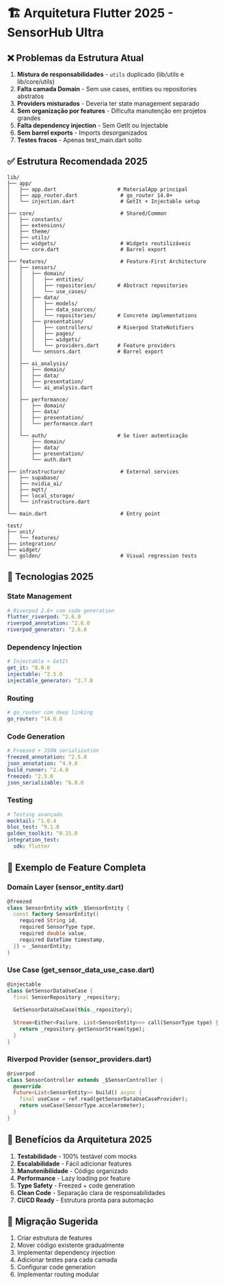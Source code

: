 # 🏗️ Arquitetura Flutter 2025 - SensorHub Ultra

## ❌ Problemas da Estrutura Atual

1. **Mistura de responsabilidades** - `utils` duplicado (lib/utils e lib/core/utils)
2. **Falta camada Domain** - Sem use cases, entities ou repositories abstratos
3. **Providers misturados** - Deveria ter state management separado
4. **Sem organização por features** - Dificulta manutenção em projetos grandes
5. **Falta dependency injection** - Sem GetIt ou Injectable
6. **Sem barrel exports** - Imports desorganizados
7. **Testes fracos** - Apenas test_main.dart solto

## ✅ Estrutura Recomendada 2025

```
lib/
├── app/
│   ├── app.dart                    # MaterialApp principal
│   ├── app_router.dart              # go_router 14.0+
│   └── injection.dart               # GetIt + Injectable setup
│
├── core/                            # Shared/Common
│   ├── constants/
│   ├── extensions/
│   ├── theme/
│   ├── utils/
│   ├── widgets/                     # Widgets reutilizáveis
│   └── core.dart                    # Barrel export
│
├── features/                        # Feature-First Architecture
│   ├── sensors/
│   │   ├── domain/
│   │   │   ├── entities/
│   │   │   ├── repositories/       # Abstract repositories
│   │   │   └── use_cases/
│   │   ├── data/
│   │   │   ├── models/
│   │   │   ├── data_sources/
│   │   │   └── repositories/       # Concrete implementations
│   │   ├── presentation/
│   │   │   ├── controllers/        # Riverpod StateNotifiers
│   │   │   ├── pages/
│   │   │   ├── widgets/
│   │   │   └── providers.dart      # Feature providers
│   │   └── sensors.dart            # Barrel export
│   │
│   ├── ai_analysis/
│   │   ├── domain/
│   │   ├── data/
│   │   ├── presentation/
│   │   └── ai_analysis.dart
│   │
│   ├── performance/
│   │   ├── domain/
│   │   ├── data/
│   │   ├── presentation/
│   │   └── performance.dart
│   │
│   └── auth/                       # Se tiver autenticação
│       ├── domain/
│       ├── data/
│       ├── presentation/
│       └── auth.dart
│
├── infrastructure/                  # External services
│   ├── supabase/
│   ├── nvidia_ai/
│   ├── mqtt/
│   ├── local_storage/
│   └── infrastructure.dart
│
└── main.dart                        # Entry point

test/
├── unit/
│   └── features/
├── integration/
├── widget/
└── golden/                          # Visual regression tests
```

## 🚀 Tecnologias 2025

### State Management
```yaml
# Riverpod 2.6+ com code generation
flutter_riverpod: ^2.6.0
riverpod_annotation: ^2.6.0
riverpod_generator: ^2.6.0
```

### Dependency Injection
```yaml
# Injectable + GetIt
get_it: ^8.0.0
injectable: ^2.5.0
injectable_generator: ^2.7.0
```

### Routing
```yaml
# go_router com deep linking
go_router: ^14.6.0
```

### Code Generation
```yaml
# Freezed + JSON serialization
freezed_annotation: ^2.5.0
json_annotation: ^4.9.0
build_runner: ^2.4.0
freezed: ^2.5.0
json_serializable: ^6.8.0
```

### Testing
```yaml
# Testing avançado
mocktail: ^1.0.4
bloc_test: ^9.1.0
golden_toolkit: ^0.15.0
integration_test:
  sdk: flutter
```

## 📁 Exemplo de Feature Completa

### Domain Layer (sensor_entity.dart)
```dart
@freezed
class SensorEntity with _$SensorEntity {
  const factory SensorEntity({
    required String id,
    required SensorType type,
    required double value,
    required DateTime timestamp,
  }) = _SensorEntity;
}
```

### Use Case (get_sensor_data_use_case.dart)
```dart
@injectable
class GetSensorDataUseCase {
  final SensorRepository _repository;
  
  GetSensorDataUseCase(this._repository);
  
  Stream<Either<Failure, List<SensorEntity>>> call(SensorType type) {
    return _repository.getSensorStream(type);
  }
}
```

### Riverpod Provider (sensor_providers.dart)
```dart
@riverpod
class SensorController extends _$SensorController {
  @override
  Future<List<SensorEntity>> build() async {
    final useCase = ref.read(getSensorDataUseCaseProvider);
    return useCase(SensorType.accelerometer);
  }
}
```

## 🎯 Benefícios da Arquitetura 2025

1. **Testabilidade** - 100% testável com mocks
2. **Escalabilidade** - Fácil adicionar features
3. **Manutenibilidade** - Código organizado
4. **Performance** - Lazy loading por feature
5. **Type Safety** - Freezed + code generation
6. **Clean Code** - Separação clara de responsabilidades
7. **CI/CD Ready** - Estrutura pronta para automação

## 🔄 Migração Sugerida

1. Criar estrutura de features
2. Mover código existente gradualmente
3. Implementar dependency injection
4. Adicionar testes para cada camada
5. Configurar code generation
6. Implementar routing modular